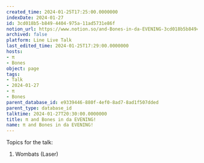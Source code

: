 ```yaml
---
created_time: 2024-01-25T17:25:00.0000000
indexDate: 2024-01-27
id: 3cd018b5-b849-4404-975a-11ad5731e86f
notion_url: https://www.notion.so/and-Bones-in-da-EVENING-3cd018b5b8494404975a11ad5731e86f
archived: false
platform: Line Live Talk
last_edited_time: 2024-01-25T17:29:00.0000000
hosts:
- π
- Bones
object: page
tags:
- Talk
- 2024-01-27
- π
- Bones
parent_database_id: e9339446-880f-4ef0-8ad7-8ad1f507dded
parent_type: database_id
talktime: 2024-01-27T20:30:00.0000000
title: π and Bones in da EVENING!
name: π and Bones in da EVENING!
---
```


Topics for the talk:
1. Wombats (Laser)

























